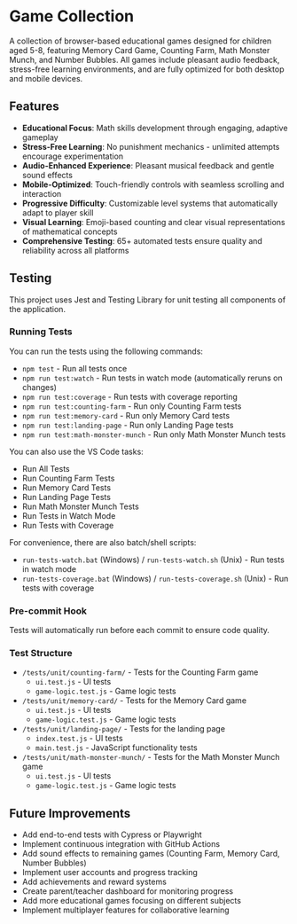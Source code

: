 # Game Collection

A collection of browser-based educational games designed for children aged 5-8, featuring Memory Card Game, Counting Farm, Math Monster Munch, and Number Bubbles. All games include pleasant audio feedback, stress-free learning environments, and are fully optimized for both desktop and mobile devices.

## Features

- **Educational Focus**: Math skills development through engaging, adaptive gameplay
- **Stress-Free Learning**: No punishment mechanics - unlimited attempts encourage experimentation
- **Audio-Enhanced Experience**: Pleasant musical feedback and gentle sound effects
- **Mobile-Optimized**: Touch-friendly controls with seamless scrolling and interaction
- **Progressive Difficulty**: Customizable level systems that automatically adapt to player skill
- **Visual Learning**: Emoji-based counting and clear visual representations of mathematical concepts
- **Comprehensive Testing**: 65+ automated tests ensure quality and reliability across all platforms

## Testing

This project uses Jest and Testing Library for unit testing all components of the application.

### Running Tests

You can run the tests using the following commands:

- `npm test` - Run all tests once
- `npm run test:watch` - Run tests in watch mode (automatically reruns on changes)
- `npm run test:coverage` - Run tests with coverage reporting
- `npm run test:counting-farm` - Run only Counting Farm tests
- `npm run test:memory-card` - Run only Memory Card tests
- `npm run test:landing-page` - Run only Landing Page tests
- `npm run test:math-monster-munch` - Run only Math Monster Munch tests

You can also use the VS Code tasks:
- Run All Tests
- Run Counting Farm Tests
- Run Memory Card Tests
- Run Landing Page Tests
- Run Math Monster Munch Tests
- Run Tests in Watch Mode
- Run Tests with Coverage

For convenience, there are also batch/shell scripts:
- `run-tests-watch.bat` (Windows) / `run-tests-watch.sh` (Unix) - Run tests in watch mode
- `run-tests-coverage.bat` (Windows) / `run-tests-coverage.sh` (Unix) - Run tests with coverage

### Pre-commit Hook

Tests will automatically run before each commit to ensure code quality.

### Test Structure

- `/tests/unit/counting-farm/` - Tests for the Counting Farm game
  - `ui.test.js` - UI tests
  - `game-logic.test.js` - Game logic tests
- `/tests/unit/memory-card/` - Tests for the Memory Card game
  - `ui.test.js` - UI tests
  - `game-logic.test.js` - Game logic tests
- `/tests/unit/landing-page/` - Tests for the landing page
  - `index.test.js` - UI tests
  - `main.test.js` - JavaScript functionality tests
- `/tests/unit/math-monster-munch/` - Tests for the Math Monster Munch game
  - `ui.test.js` - UI tests
  - `game-logic.test.js` - Game logic tests

## Future Improvements

- Add end-to-end tests with Cypress or Playwright
- Implement continuous integration with GitHub Actions
- Add sound effects to remaining games (Counting Farm, Memory Card, Number Bubbles)
- Implement user accounts and progress tracking
- Add achievements and reward systems
- Create parent/teacher dashboard for monitoring progress
- Add more educational games focusing on different subjects
- Implement multiplayer features for collaborative learning

